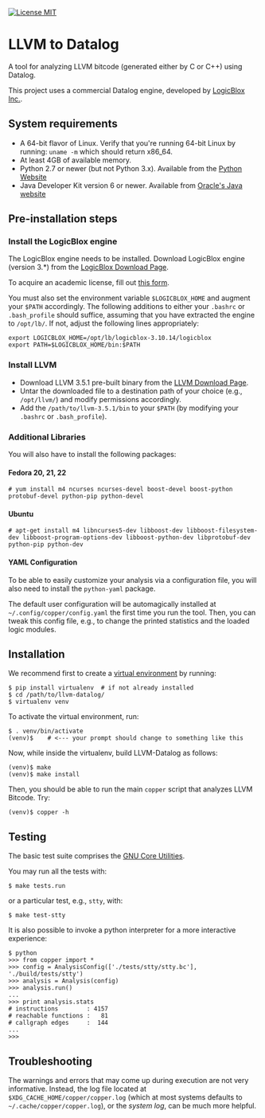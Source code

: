 [![License MIT][badge-license]](LICENSE.txt)

LLVM to Datalog
===============

A tool for analyzing LLVM bitcode (generated either by C or C++) using
Datalog.

This project uses a commercial Datalog engine, developed by
[LogicBlox Inc.](http://www.logicblox.com/).

System requirements
-------------------

* A 64-bit flavor of Linux. Verify that you're running 64-bit Linux by running: `uname -m` which should return x86_64.
* At least 4GB of available memory.
* Python 2.7 or newer (but not Python 3.x). Available from the [Python Website](http://www.python.org/) 
* Java Developer Kit version 6 or newer. Available from [Oracle's Java website](http://www.oracle.com/java)

Pre-installation steps
----------------------

### Install the LogicBlox engine

The LogicBlox engine needs to be installed. Download LogicBlox engine
(version 3.*) from the [LogicBlox Download Page](https://download.logicblox.com/).

To acquire an academic license, fill out
[this form](http://www.logicblox.com/learn/academic-license-request-form/).

You must also set the environment variable `$LOGICBLOX_HOME` and
augment your `$PATH` accordingly. The following additions to either
your `.bashrc` or `.bash_profile` should suffice, assuming that you
have extracted the engine to `/opt/lb/`. If not, adjust the following
lines appropriately:

    export LOGICBLOX_HOME=/opt/lb/logicblox-3.10.14/logicblox
    export PATH=$LOGICBLOX_HOME/bin:$PATH


### Install LLVM

* Download LLVM 3.5.1 pre-built binary from the
  [LLVM Download Page](http://www.llvm.org/releases/download.html#3.5.1). 
* Untar the downloaded file to a destination path of your choice
  (e.g., `/opt/llvm/`) and modify permissions accordingly. 
* Add the `/path/to/llvm-3.5.1/bin` to your `$PATH` (by modifying your
  `.bashrc` or `.bash_profile`). 

### Additional Libraries

You will also have to install the following packages:

#### Fedora 20, 21, 22

    # yum install m4 ncurses ncurses-devel boost-devel boost-python protobuf-devel python-pip python-devel

#### Ubuntu

    # apt-get install m4 libncurses5-dev libboost-dev libboost-filesystem-dev libboost-program-options-dev libboost-python-dev libprotobuf-dev python-pip python-dev

#### YAML Configuration

To be able to easily customize your analysis via a configuration file,
you will also need to install the `python-yaml` package.

The default user configuration will be automagically installed at
`~/.config/copper/config.yaml` the first time you run the tool. Then,
you can tweak this config file, e.g., to change the printed statistics
and the loaded logic modules.


Installation
------------

We recommend first to create a
[virtual environment](http://docs.python-guide.org/en/latest/dev/virtualenvs/)
by running:

    $ pip install virtualenv  # if not already installed
    $ cd /path/to/llvm-datalog/
    $ virtualenv venv


To activate the virtual environment, run:

    $ . venv/bin/activate
    (venv)$    # <--- your prompt should change to something like this


Now, while inside the virtualenv, build LLVM-Datalog as follows:

    (venv)$ make
    (venv)$ make install


Then, you should be able to run the main `copper` script that analyzes
LLVM Bitcode. Try:

    (venv)$ copper -h


Testing
-------

The basic test suite comprises the [GNU Core Utilities](https://www.gnu.org/software/coreutils/).

You may run all the tests with:

    $ make tests.run

or a particular test, e.g., `stty`, with:

    $ make test-stty

It is also possible to invoke a python interpreter for a more
interactive experience:

    $ python
    >>> from copper import *
    >>> config = AnalysisConfig(['./tests/stty/stty.bc'], './build/tests/stty')
    >>> analysis = Analysis(config)
    >>> analysis.run()
    ...
    >>> print analysis.stats
    # instructions        : 4157
    # reachable functions :   81
    # callgraph edges     :  144
    ...
    >>>


Troubleshooting
---------------

The warnings and errors that may come up during execution are not very
informative. Instead, the log file located at
`$XDG_CACHE_HOME/copper/copper.log` (which at most systems defaults to
`~/.cache/copper/copper.log`), or the *system log*, can be much more
helpful.


[badge-license]: https://img.shields.io/badge/license-MIT-green.svg
